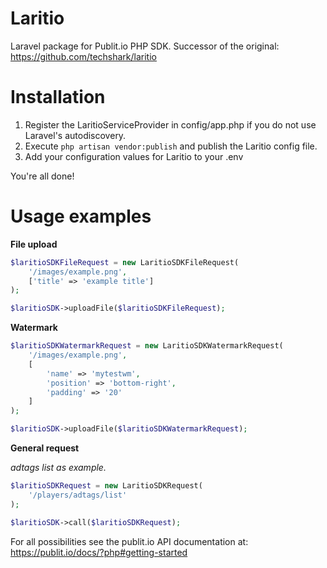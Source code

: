 # Laritio

Laravel package for Publit.io PHP SDK. Successor of the original: https://github.com/techshark/laritio

# Installation

1. Register the LaritioServiceProvider in config/app.php if you do not use Laravel's autodiscovery.
2. Execute `php artisan vendor:publish` and publish the Laritio config file.
3. Add your configuration values for Laritio to your .env

You're all done!

# Usage examples

**File upload**

```php
$laritioSDKFileRequest = new LaritioSDKFileRequest(
    '/images/example.png', 
    ['title' => 'example title']
);

$laritioSDK->uploadFile($laritioSDKFileRequest);
```

**Watermark**

```php
$laritioSDKWatermarkRequest = new LaritioSDKWatermarkRequest(
    '/images/example.png',
    [
        'name' => 'mytestwm', 
        'position' => 'bottom-right', 
        'padding' => '20'
    ]
);

$laritioSDK->uploadFile($laritioSDKWatermarkRequest);
```

**General request**

_adtags list as example._

```php
$laritioSDKRequest = new LaritioSDKRequest(
    '/players/adtags/list'
);

$laritioSDK->call($laritioSDKRequest);
```

For all possibilities see the publit.io API documentation at: https://publit.io/docs/?php#getting-started
